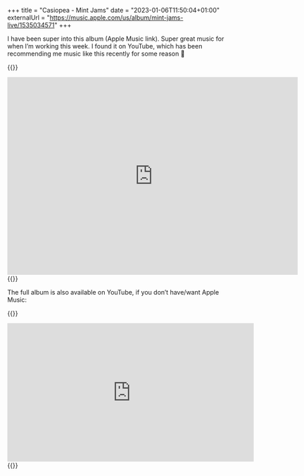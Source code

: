 +++
title = "Casiopea - Mint Jams"
date = "2023-01-06T11:50:04+01:00"
externalUrl = "https://music.apple.com/us/album/mint-jams-live/1535034571"
+++

I have been super into this album (Apple Music link). Super great music for when I’m working this week. I found it on YouTube, which has been recommending me music like this recently for some reason 🤔

{{<raw>}}
<iframe allow="autoplay *; encrypted-media *;" frameborder="0" width="660" height="450" style="overflow:hidden;background:transparent;" sandbox="allow-forms allow-popups allow-same-origin allow-scripts allow-storage-access-by-user-activation allow-top-navigation-by-user-activation" src="https://embed.music.apple.com/us/album/mint-jams-live/1535034571"></iframe>
{{</raw>}}

The full album is also available on YouTube, if you don’t have/want Apple Music:

{{<raw>}}
<iframe width="560" height="315" src="https://www.youtube-nocookie.com/embed/6GEI3PpXEAo" frameborder="0" allow="accelerometer; autoplay; encrypted-media; gyroscope; picture-in-picture" allowfullscreen></iframe>
{{</raw>}}
